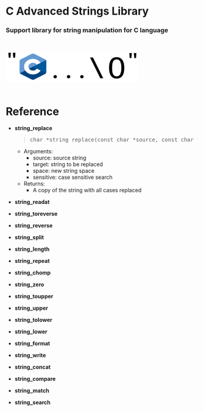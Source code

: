 # C Advanced Strings Library
### Support library for string manipulation for C language


<br><div>
  <!--<img src="https://upload.wikimedia.org/wikipedia/commons/1/19/C_Logo.png" width="185" height="200"/>-->
  <img src="image.png" width="350" height="80"/>

</div><br>

# Reference

- **string_replace**
   > <pre>char *string_replace(const char *source, const char *target, const char *new_string, bool sensitive)</pre>
  - Arguments:
    - source: source string
    - target: string to be replaced
    - space: new string space
    - sensitive: case sensitive search
  - Returns:
    - A copy of the string with all cases replaced</p>
- **string_readat**

- **string_toreverse**
- **string_reverse**

- **string_split**

- **string_length**

- **string_repeat**

- **string_chomp**
- **string_zero**

- **string_toupper**
- **string_upper**

- **string_tolower**
- **string_lower**

- **string_format**

- **string_write**
- **string_concat**

- **string_compare**
- **string_match**
- **string_search**

